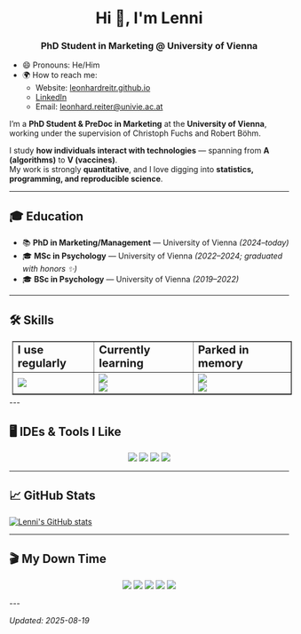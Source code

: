 <!-- README.md is generated from README.Rmd. Please edit that file -->
<h1 align="center">Hi 👋, I'm Lenni</h1>
<h3 align="center">PhD Student in Marketing @ University of Vienna</h3>

- 😄 Pronouns: He/Him  
- 🌍 How to reach me:  
  - Website: [leonhardreitr.github.io](https://leonhardreitr.github.io)  
  - [LinkedIn](https://www.linkedin.com/in/leonhard-reiter-a93470229/)  
  - Email: [leonhard.reiter@univie.ac.at](mailto:leonhard.reiter@univie.ac.at)  

I’m a **PhD Student & PreDoc in Marketing** at the **University of Vienna**, working under the supervision of Christoph Fuchs and Robert Böhm.  

I study **how individuals interact with technologies** — spanning from **A (algorithms)** to **V (vaccines)**.  
My work is strongly **quantitative**, and I love digging into **statistics, programming, and reproducible science**.  

---

## 🎓 Education  

- 📚 **PhD in Marketing/Management** — University of Vienna *(2024–today)*  
- 🎓 **MSc in Psychology** — University of Vienna *(2022–2024; graduated with honors ✨)*  
- 🎓 **BSc in Psychology** — University of Vienna *(2019–2022)*  

---

## 🛠 Skills  
<table border="1px solid black" style="margin: 5px">
<tr>
<td>
<b style="font-size:20px">I use regularly</b>
</td>
<td>
<b style="font-size:20px">Currently learning</b>
</td>
<td>
<b style="font-size:20px">Parked in memory</b>
</td>
</tr>
<tr>
<td>
<img src="https://skillicons.dev/icons?i=python,r,git,github,latex,vscode&perline=4" />
</td>
<td>
<img src="https://skillicons.dev/icons?i=js,docker,regex&perline=3" /> <br>
<img src="https://img.shields.io/badge/ML-NLP-blue?style=for-the-badge" />
</td>
<td>
<img src="https://img.shields.io/badge/SPSS-002C77?style=for-the-badge&logo=ibm&logoColor=white" /><br>
<img src="https://img.shields.io/badge/Stata-1C7CD6?style=for-the-badge&logo=stata&logoColor=white" />
</td>
</tr>
</table>
---

## 🖥 IDEs & Tools I Like  

<p align="center">
<img src="https://img.shields.io/badge/VS_Code-0078D4?style=for-the-badge&logo=visual%20studio%20code&logoColor=white" />
<img src="https://img.shields.io/badge/RStudio-75AADB?style=for-the-badge&logo=RStudio&logoColor=white" />
<img src="https://img.shields.io/badge/Quarto-FFCC00?style=for-the-badge&logo=markdown&logoColor=black" />
<img src="https://img.shields.io/badge/Obsidian-7C3AED?style=for-the-badge&logo=obsidian&logoColor=white" />
</p>

---

## 📈 GitHub Stats  

[![Lenni's GitHub stats](https://github-readme-stats.vercel.app/api?username=leonhardreitr&show_icons=true&theme=transparent)](https://github.com/anuraghazra/github-readme-stats)

---

## 🎬 My Down Time  

<p align="center">
<img src="https://img.shields.io/badge/Netflix-E50914?style=for-the-badge&logo=netflix&logoColor=white" />
<img src="https://img.shields.io/badge/Spotify-1ED760?&style=for-the-badge&logo=spotify&logoColor=white" />
<img src="https://img.shields.io/badge/Steam-000000?style=for-the-badge&logo=steam&logoColor=white" />
<img src="https://img.shields.io/badge/Books-795548?style=for-the-badge&logo=bookstack&logoColor=white" />
<img src="https://img.shields.io/badge/Cats-FF69B4?style=for-the-badge&logo=github-sponsors&logoColor=white" />
</p>
---

*Updated: 2025-08-19*  

